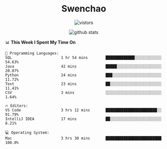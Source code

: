 <h1 align="center">Swenchao</h3>

<p align="center">
  <img src="https://visitor-badge.glitch.me/badge?page_id=Swenchao" alt="vistors" />
</p>

<p align="center">
  <img src="https://github-readme-stats.vercel.app/api?username=Swenchao&count_private=true&show_icons=true&theme=vue-dark&hide_title=true" alt="github stats" />
</p>

<!--START_SECTION:waka-->
📊 **This Week I Spent My Time On** 

```text
💬 Programming Languages: 
SQL                      1 hr 54 mins        █████████████░░░░░░░░░░░░   54.63% 
Java                     42 mins             █████░░░░░░░░░░░░░░░░░░░░   20.07% 
Python                   24 mins             ███░░░░░░░░░░░░░░░░░░░░░░   11.72% 
Text                     23 mins             ██░░░░░░░░░░░░░░░░░░░░░░░   11.41% 
CSV                      3 mins              ░░░░░░░░░░░░░░░░░░░░░░░░░   1.64%

🔥 Editors: 
VS Code                  3 hrs 12 mins       ███████████████████████░░   91.79% 
IntelliJ IDEA            17 mins             ██░░░░░░░░░░░░░░░░░░░░░░░   8.21%

💻 Operating System: 
Mac                      3 hrs 30 mins       █████████████████████████   100.0%

```


<!--END_SECTION:waka-->
